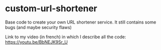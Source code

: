 # custom-url-shortener
Base code to create your own URL shortener service. It still contains some bugs (and maybe security flaws)

Link to my video (in french) in which I describe all the code: https://youtu.be/BbNEJK9Sr_U
